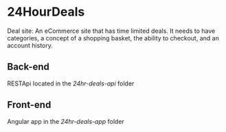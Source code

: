 # 24HourDeals
Deal site: An eCommerce site that has time limited deals. It needs to have categories, a concept of a shopping basket, the ability to checkout, and an account history.

## Back-end
RESTApi located in the *24hr-deals-api* folder

## Front-end
Angular app in the *24hr-deals-app* folder
